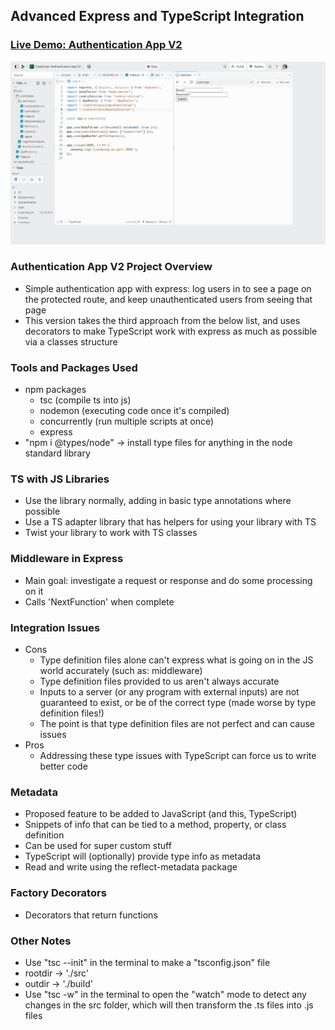 ## Advanced Express and TypeScript Integration

### [Live Demo: Authentication App V2](https://replit.com/@gdbecker/TypeScript-Authentication-App-V2)

!["HomePage"](HomePage.png)

### Authentication App V2 Project Overview

- Simple authentication app with express: log users in to see a page on the protected route, and keep unauthenticated users from seeing that page
- This version takes the third approach from the below list, and uses decorators to make TypeScript work with express as much as possible via a classes structure

### Tools and Packages Used

- npm packages
  - tsc (compile ts into js)
  - nodemon (executing code once it's compiled)
  - concurrently (run multiple scripts at once)
  - express
- "npm i @types/node" -> install type files for anything in the node standard library

### TS with JS Libraries

- Use the library normally, adding in basic type annotations where possible
- Use a TS adapter library that has helpers for using your library with TS
- Twist your library to work with TS classes

### Middleware in Express

- Main goal: investigate a request or response and do some processing on it
- Calls 'NextFunction' when complete

### Integration Issues

- Cons
  - Type definition files alone can't express what is going on in the JS world accurately (such as: middleware)
  - Type definition files provided to us aren't always accurate
  - Inputs to a server (or any program with external inputs) are not guaranteed to exist, or be of the correct type (made worse by type definition files!)
  - The point is that type definition files are not perfect and can cause issues
- Pros
  - Addressing these type issues with TypeScript can force us to write better code

### Metadata

- Proposed feature to be added to JavaScript (and this, TypeScript)
- Snippets of info that can be tied to a method, property, or class definition
- Can be used for super custom stuff
- TypeScript will (optionally) provide type info as metadata
- Read and write using the reflect-metadata package

### Factory Decorators

- Decorators that return functions

### Other Notes

- Use "tsc --init" in the terminal to make a "tsconfig.json" file
- rootdir -> './src'
- outdir -> './build'
- Use "tsc -w" in the terminal to open the "watch" mode to detect any changes in the src folder, which will then transform the .ts files into .js files
